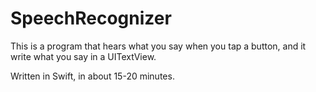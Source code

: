 # SpeechRecognizer
This is a program that hears what you say when you tap a button, and it write what you say in a UITextView.

Written in Swift, in about 15-20 minutes.
